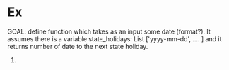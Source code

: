 # Ex

GOAL: define function which takes as an input some date (format?). It assumes there is a variable state_holidays: List ['yyyy-mm-dd', .... ] and it
returns number of date to the next state holiday.

1. 
